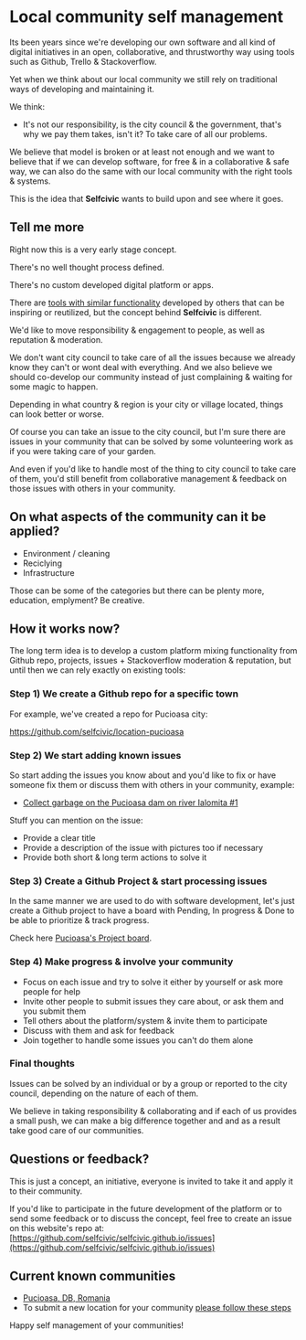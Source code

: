 # Local community self management

Its been years since we're developing our own software 
and all kind of digital initiatives in an open, collaborative, 
and thrustworthy way using tools such as Github, Trello & Stackoverflow.

Yet when we think about our local community we still 
rely on traditional ways of developing and maintaining it.

We think:  

- It's not our responsibility, is the city council & the government, 
that's why we pay them takes, isn't it? To take care of all our problems.

We believe that model is broken or at least not enough and we want to 
believe that if we can develop software, for free 
& in a collaborative & safe way, we can also do the 
same with our local community with the right tools & systems.

This is the idea that **Selfcivic** wants to build upon 
and see where it goes.

## Tell me more

Right now this is a very early stage concept.

There's no well thought process defined.

There's no custom developed digital platform or apps.

There are [tools with similar functionality](https://www.mysociety.org/community/) 
developed by others that can be inspiring or reutilized, but 
the concept behind **Selfcivic** is different.

We'd like to move responsibility & engagement to people, 
as well as reputation & moderation.

We don't want city council to take care of all the issues 
because we already know they can't or wont deal with everything. 
And we also believe we should co-develop our community instead of 
just complaining & waiting for some magic to happen.

Depending in what country & region is your city or village located, 
things can look better or worse.

Of course you can take an issue to the city council, but I'm sure 
there are issues in your community that can be solved by some volunteering
work as if you were taking care of your garden.

And even if you'd like to handle most of the thing to city council 
to take care of them, you'd still benefit from collaborative management 
& feedback on those issues with others in your community.

## On what aspects of the community can it be applied?

- Environment / cleaning
- Reciclying
- Infrastructure

Those can be some of the categories but there can be plenty more, 
education, emplyment? Be creative.

## How it works now?

The long term idea is to develop a custom platform mixing functionality from 
Github repo, projects, issues + Stackoverflow moderation & reputation, but until 
then we can rely exactly on existing tools:

### Step 1) We create a Github repo for a specific town

For example, we've created a repo for Pucioasa city:  

https://github.com/selfcivic/location-pucioasa

### Step 2) We start adding known issues

So start adding the issues you know about and you'd like 
to fix or have someone fix them or discuss them with others 
in your community, example:  

- [Collect garbage on the Pucioasa dam on river Ialomita #1](https://github.com/selfcivic/location-pucioasa/issues/1)

Stuff you can mention on the issue:

- Provide a clear title
- Provide a description of the issue with pictures too if necessary
- Provide both short & long term actions to solve it

### Step 3) Create a Github Project & start processing issues

In the same manner we are used to do with software development, 
let's just create a Github project to have a board with Pending, 
In progress & Done to be able to prioritize & track progress.

Check here [Pucioasa's Project board](https://github.com/selfcivic/location-pucioasa/projects/1).

### Step 4) Make progress & involve your community

- Focus on each issue and try to solve it either by yourself or ask 
more people for help
- Invite other people to submit issues they care about, or ask them 
and you submit them
- Tell others about the platform/system & invite them to participate
- Discuss with them and ask for feedback
- Join together to handle some issues you can't do them alone

### Final thoughts

Issues can be solved by an individual or by a group or reported 
to the city council, depending on the nature of each of them.

We believe in taking responsibility & collaborating and if each of 
us provides a small push, we can make a big difference together and 
and as a result take good care of our communities.

## Questions or feedback?

This is just a concept, an initiative, everyone is invited to take it 
and apply it to their community.

If you'd like to participate in the future development of the platform 
or to send some feedback or to discuss the concept, feel free to create an issue 
on this website's repo at: [https://github.com/selfcivic/selfcivic.github.io/issues](https://github.com/selfcivic/selfcivic.github.io/issues)

## Current known communities

- [Pucioasa, DB, Romania](https://github.com/selfcivic/location-pucioasa)
- To submit a new location for your community [please follow these steps](https://github.com/selfcivic/locations/tree/master)

Happy self management of your communities!
